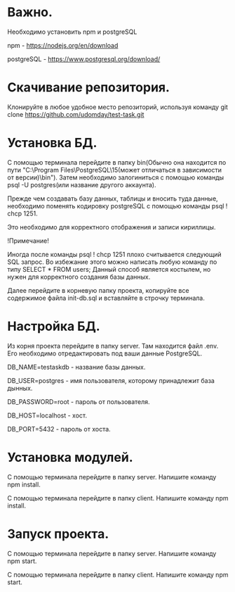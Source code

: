 # Важно.
Необходимо установить npm и postgreSQL


npm - https://nodejs.org/en/download

postgreSQL - https://www.postgresql.org/download/

# Скачивание репозитория.
Клонируйте в любое удобное место репозиторий, используя команду git clone https://github.com/udomday/test-task.git

# Установка БД.
С помощью терминала перейдите в папку bin(Обычно она находится по пути "C:\Program Files\PostgreSQL\15(может отличаться в зависимости от версии)\bin").
Затем необходимо залогиниться с помощью команды psql -U postgres(или название другого аккаунта).

Прежде чем создавать базу данных, таблицы и вносить туда данные, необходимо поменять кодировку postgreSQL с помощью команды psql \! chcp 1251. 

Это необходимо для корректного отображения и записи кириллицы.

!Примечание!

Иногда после команды psql \! chcp 1251 плохо считывается следующий SQL запрос. Во избежание этого можно написать любую команду по типу SELECT * FROM users;
Данный способ является костылем, но нужен для корректного создания базы данных.

Далее перейдите в корневую папку проекта, копируйте все содержимое файла init-db.sql и вставляйте в строчку терминала.

# Настройка БД.
Из корня проекта перейдите в папку server. Там находится файл .env. Его необходимо отредактировать под ваши данные PostgreSQL.


DB_NAME=testaskdb - название базы данных.

DB_USER=postgres - имя пользователя, которому принадлежит база дынных.

DB_PASSWORD=root - пароль от пользователя.

DB_HOST=localhost - хост.

DB_PORT=5432 - пароль от хоста.

# Установка модулей.
С помощью терминала перейдите в папку server. Напишите команду npm install.

С помощью терминала перейдите в папку client. Напишите команду npm install.


# Запуск проекта.
С помощью терминала перейдите в папку server. Напишите команду npm start.

С помощью терминала перейдите в папку client. Напишите команду npm start.

